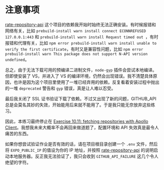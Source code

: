 # 注意事项

[rate-repository-api](https://github.com/fullstack-hy2020/rate-repository-api) 这个项目的依赖我开始时始终无法正确安装。有时候报错和网络有关，比如 `prebuild-install warn install connect ECONNREFUSED 127.0.0.1:443` 和 `prebuild-install warn install Request timed out `，有时报错和代理有关，比如 `npm error prebuild-install warn install unable to verify the first certificate`，有时又是兼容性问题，比如 `npm error prebuild-install warn This package does not support N-API version undefined`。

总之，由于无法下载可用的预编译二进制文件，`node-gyp` 插件会尝试本地编译。但即使安装了 VS，并进入了 VS 的编译环境，仍然会出现错误。我不清楚具体原因，也许是因为这个项目里使用了一堆已经弃用的依赖。反复看着安装过程中抛出的一堆 `deprecated` 警告和 `gyp` 错误，真是让人难以忍受。

最后我关闭了 SSL 证书验证下载了依赖。不过又出现了新的问题，GITHUB_API 总是会莫名其妙的失效，开始能用后来就不能用了。于是我只能无奈放弃这些练习。

因此，本练习最终停止在 [Exercise 10.11: fetching repositories with Apollo Client](https://fullstackopen.com/en/part10/communicating_with_server#exercise-10-11)。我想我未来大概率不会再回来做道题了，配置环境和 API 失效真是最令人痛苦的东西。

如果你想尝试验证作业是否有效的话，请在项目根目录创建一个 `.env` 文件，然后将 `EXPO_PUBLIC_IP` 的值设为你的 IP 地址，并按照 [rate-repository-api](https://github.com/fullstack-hy2020/rate-repository-api) 的说明启动本地服务器。反正我无法验证了，我只会收到 `GITHUB_API_FAILURE` 这几个令人绝望的字符。